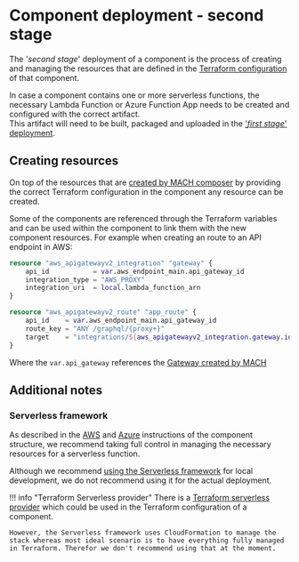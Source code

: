 # Component deployment - second stage

The '*second stage*' deployment of a component is the process of creating and managing the resources that are defined in the [Terraform configuration](../../../reference/components/structure.md#terraform-module) of that component.

In case a component contains one or more serverless functions, the necessary Lambda Function or Azure Function App needs to be created and configured with the correct artifact.<br>
This artifact will need to be built, packaged and uploaded in the ['*first stage*' deployment](../components.md).

## Creating resources

On top of the resources that are [created by MACH composer](./index.md) by providing the correct Terraform configuration in the component any resource can be created.

Some of the components are referenced through the Terraform variables and can be used within the component to link them with the new component resources. For example when creating an route to an API endpoint in AWS:

```terraform
resource "aws_apigatewayv2_integration" "gateway" {
    api_id           = var.aws_endpoint_main.api_gateway_id
    integration_type = "AWS_PROXY"
    integration_uri  = local.lambda_function_arn
}

resource "aws_apigatewayv2_route" "app_route" {
    api_id    = var.aws_endpoint_main.api_gateway_id
    route_key = "ANY /graphql/{proxy+}"
    target    = "integrations/${aws_apigatewayv2_integration.gateway.id}"
}
```
Where the `var.api_gateway` references the [Gateway created by MACH](./aws.md#http-routing)

## Additional notes

### Serverless framework

As described in the [AWS](../../../reference/components/aws.md#lambda-function) and [Azure](../../../reference/components/azure.md#function-app) instructions of the component structure, we recommend taking full control in managing the necessary resources for a serverless function.

Although we recommend [using the Serverless framework](../../components/index.md#using-serverless-framework) for local development, we do not recommend using it for the actual deployment.

!!! info "Terraform Serverless provider"
    There is a [Terraform serverless provider](https://registry.terraform.io/providers/labd/serverless/latest) which could be used in the Terraform configuration of a component.

    However, the Serverless framework uses CloudFormation to manage the stack whereas most ideal scenario is to have everything fully managed in Terraform. Therefor we don't recommend using that at the moment.
